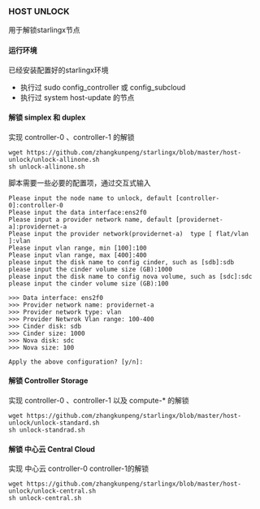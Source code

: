 
### HOST UNLOCK

用于解锁starlingx节点

#### 运行环境
已经安装配置好的starlingx环境
- 执行过 sudo config_controller 或 config_subcloud
- 执行过 system host-update 的节点

#### 解锁 simplex 和 duplex
实现 controller-0 、controller-1 的解锁
```
wget https://github.com/zhangkunpeng/starlingx/blob/master/host-unlock/unlock-allinone.sh
sh unlock-allinone.sh
```
脚本需要一些必要的配置项，通过交互式输入

```
Please input the node name to unlock, default [controller-0]:controller-0
Please input the data interface:ens2f0
Please input a provider network name, default [providernet-a]:providernet-a
Please input the provider network(providernet-a)  type [ flat/vlan ]:vlan
Please input vlan range, min [100]:100
Please input vlan range, max [400]:400
please input the disk name to config cinder, such as [sdb]:sdb
please input the cinder volume size (GB):1000
please input the disk name to config nova volume, such as [sdc]:sdc
please input the cinder volume size (GB):100

>>> Data interface: ens2f0
>>> Provider network name: providernet-a 
>>> Provider network type: vlan 
>>> Provider Netwrok Vlan range: 100-400 
>>> Cinder disk: sdb 
>>> Cinder size: 1000 
>>> Nova disk: sdc 
>>> Nova size: 100 

Apply the above configuration? [y/n]:
```

#### 解锁 Controller Storage
实现 controller-0 、controller-1 以及 compute-* 的解锁
```
wget https://github.com/zhangkunpeng/starlingx/blob/master/host-unlock/unlock-standard.sh
sh unlock-standrad.sh
```

#### 解锁 中心云 Central Cloud
实现 中心云 controller-0 controller-1的解锁
```
wget https://github.com/zhangkunpeng/starlingx/blob/master/host-unlock/unlock-central.sh
sh unlock-central.sh
```

